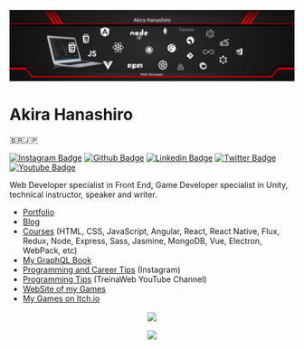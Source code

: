 <!--
**hanashiro/hanashiro** is a ✨ _special_ ✨ repository because its `README.md` (this file) appears on your GitHub profile.

Here are some ideas to get you started:

- 🔭 I’m currently working on ...
- 🌱 I’m currently learning ...
- 👯 I’m looking to collaborate on ...
- 🤔 I’m looking for help with ...
- 💬 Ask me about ...
- 📫 How to reach me: ...
- 😄 Pronouns: ...
- ⚡ Fun fact: ...
-->

![Akira Hanashiro](https://github.com/hanashiro/hanashiro/blob/master/linkedin-cover.jpg?raw=true)

# Akira Hanashiro 
🇧🇷🇯🇵

[![Instagram Badge](https://img.shields.io/badge/-Instagram-e1306c?style=flat-square&labelColor=e1306c&logo=instagram&logoColor=white&link=https://instagram.com/akirahanashiro)](https://instagram.com/akirahanashiro)
[![Github Badge](https://img.shields.io/badge/-Github-000?style=flat-square&logo=Github&logoColor=white&link=https://github.com/hanashiro)](https://github.com/hanashiro)
[![Linkedin Badge](https://img.shields.io/badge/-LinkedIn-blue?style=flat-square&logo=Linkedin&logoColor=white&link=https://www.linkedin.com/in/hanashiro/)](https://www.linkedin.com/in/hanashiro/)
[![Twitter Badge](https://img.shields.io/badge/-Twitter-1ca0f1?style=flat-square&labelColor=1ca0f1&logo=twitter&logoColor=white&link=https://twitter.com/akirahanashiro)](https://twitter.com/akirahanashiro)
[![Youtube Badge](https://img.shields.io/badge/-YouTube-ff0000?style=flat-square&labelColor=ff0000&logo=youtube&logoColor=white&link=https://www.youtube.com/user/TreinaWeb)](https://www.youtube.com/user/TreinaWeb)

Web Developer specialist in Front End, Game Developer specialist in Unity, technical instructor, speaker and writer.
- [Portfolio](https://hanashiro.vercel.app/)
- [Blog](https://treinaweb.com.br/blog)
- [Courses](https://treinaweb.com.br) (HTML, CSS, JavaScript, Angular, React, React Native, Flux, Redux, Node, Express, Sass, Jasmine, MongoDB, Vue, Electron, WebPack, etc)
- [My GraphQL Book](https://www.casadocodigo.com.br/products/livro-graphql)
- [Programming and Career Tips](https://instagram.com/akirahanashiro) (Instagram)
- [Programming Tips](https://www.youtube.com/user/TreinaWeb) (TreinaWeb YouTube Channel)
- [WebSite of my Games](https://mewters.com)
- [My Games on Itch.io](https://mewters.itch.io/)

<p align="center">
  <a href="https://github.com/anuraghazra/github-readme-stats">
    <img
      align="center"
      height="165"
      src="https://github-readme-stats.vercel.app/api?username=hanashiro&count_private=true&show_icons=true&custom_title=Github%20Status&hide=issues&theme=dracula"
    />
  </a>
</p>
<p align="center">
  <a href="https://github.com/anuraghazra/github-readme-stats">
    <img align="center" src="https://github-readme-stats.vercel.app/api/top-langs/?username=hanashiro&layout=compact&theme=dracula" />
  </a>
</p>

